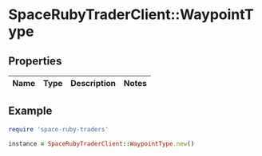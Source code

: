 # SpaceRubyTraderClient::WaypointType

## Properties

| Name | Type | Description | Notes |
| ---- | ---- | ----------- | ----- |

## Example

```ruby
require 'space-ruby-traders'

instance = SpaceRubyTraderClient::WaypointType.new()
```

